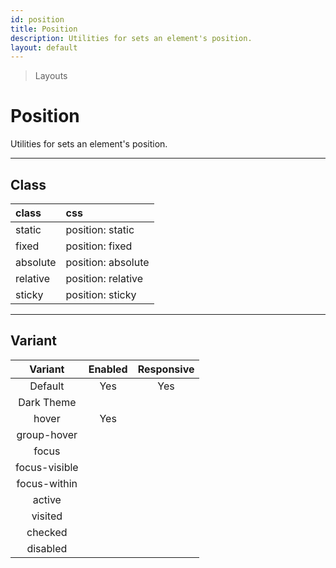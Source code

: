 ```yaml
---
id: position
title: Position
description: Utilities for sets an element's position.
layout: default
---
```


> Layouts

# Position

Utilities for sets an element's position.

---

## Class

| <span class="px-3 py-1 text-white (dark)text-charcoal-100 bg-charcoal-100 (dark)bg-gray-600 rounded-full">class</span> | <span class="px-3 py-1 text-white (dark)text-charcoal-100 bg-charcoal-100 (dark)bg-gray-600 rounded-full">css</span> |
|:--|:--|
| static | position: static |
| fixed | position: fixed |
| absolute | position: absolute |
| relative | position: relative |
| sticky | position: sticky |

---

## Variant

| <span class="font-semibold underline">Variant</span> | <span class="font-semibold underline">Enabled</span> | <span class="font-semibold underline">Responsive</span> |
|:-:|:-:|:-:|
| Default | Yes | Yes |
| Dark Theme | | |
| hover| Yes | |
| group-hover | | |
| focus | | |
| focus-visible | | |
| focus-within | | |
| active | | |
| visited | | |
| checked | | |
| disabled | | |